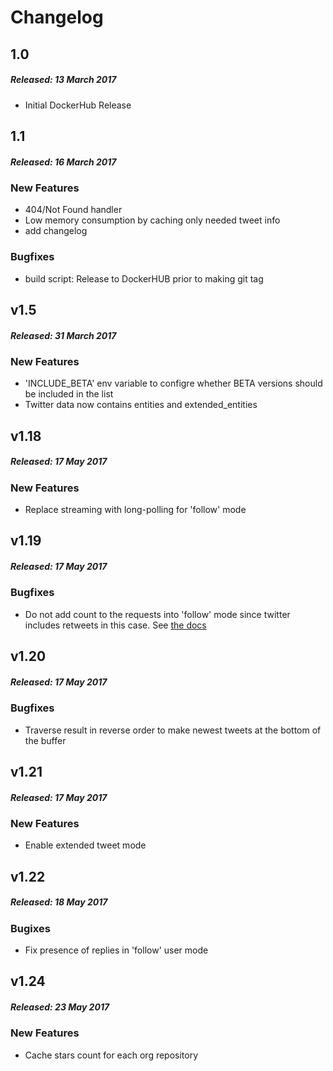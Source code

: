 # Changelog

## 1.0
##### Released: 13 March 2017

* Initial DockerHub Release 

## 1.1
##### Released: 16 March 2017

### New Features

* 404/Not Found handler
* Low memory consumption by caching only needed tweet info
* add changelog

### Bugfixes

* build script: Release to DockerHUB prior to making git tag

## v1.5
##### Released: 31 March 2017

### New Features

* 'INCLUDE_BETA' env variable to configre whether BETA versions should be included in the list 
* Twitter data now contains entities and extended_entities

## v1.18
##### Released: 17 May 2017

### New Features

*  Replace streaming with long-polling for 'follow' mode

## v1.19
##### Released: 17 May 2017

### Bugfixes

*  Do not add count to the requests into 'follow' mode since twitter includes retweets in this case.
 See [the docs](https://dev.twitter.com/rest/reference/get/statuses/user_timeline)
 
## v1.20
##### Released: 17 May 2017

### Bugfixes

*  Traverse result in reverse order to make newest tweets at the bottom of the buffer 

## v1.21
##### Released: 17 May 2017

### New Features

*  Enable extended tweet mode
 
## v1.22
##### Released: 18 May 2017
### Bugixes
*  Fix presence of replies in 'follow' user mode 

## v1.24
##### Released: 23 May 2017
### New Features
*  Cache stars count for each org repository